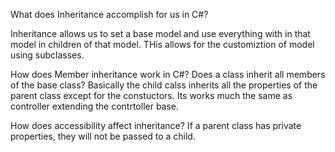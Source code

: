 What does Inheritance accomplish for us in C#? 

Inheritance allows us to set a base model and use everything with in that model in children of that model. THis allows for the customiztion of model using subclasses. 

How does Member inheritance work in C#? Does a class inherit all members of the base class? Basically the child calss inherits all the properties of the parent class except for the constuctors. Its works much the same as controller extending the contrtoller base.

How does accessibility affect inheritance? If a parent class has private properties, they will not be passed to a child. 